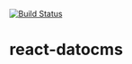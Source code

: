 [![Build Status](https://travis-ci.org/datocms/react-datocms.svg?branch=master)](https://travis-ci.org/datocms/react-datocms)

# react-datocms

